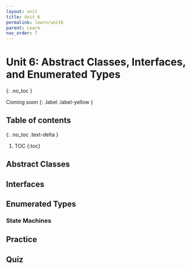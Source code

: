 ```yaml
---
layout: unit
title: Unit 6
permalink: learn/unit6
parent: Learn
nav_order: 7
---
```


# Unit 6: Abstract Classes, Interfaces, and Enumerated Types
{: .no_toc }

Coming soon
{: .label .label-yellow }

## Table of contents
{: .no_toc .text-delta }

1. TOC
{:toc}

## Abstract Classes

## Interfaces

## Enumerated Types
### State Machines

## Practice

## Quiz
